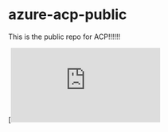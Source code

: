 # azure-acp-public
This is the public repo for ACP!!!!!!

[![Deploy to Azure](https://raw.githubusercontent.com/NTT-DATA-Cloud-Transformation/azure-acp-public/master/PoCDemo/ActiveDirectory/azuredeploy.json)
